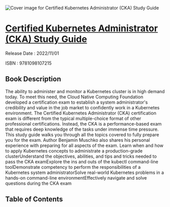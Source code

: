 ![Cover image for Certified Kubernetes Administrator (CKA) Study Guide](https://imgdetail.ebookreading.net/cover/cover/202109/EB9781098107215.jpg)

[Certified Kubernetes Administrator (CKA) Study Guide](https://ebookreading.net/view/book/Certified+Kubernetes+Administrator+%28CKA%29+Study+Guide-EB9781098107215_1.html "Certified Kubernetes Administrator (CKA) Study Guide")
====================================================================================================================

Release Date : 2022/11/01

ISBN : 9781098107215

Book Description
-----------------

The ability to administer and monitor a Kubernetes cluster is in high demand today. To meet this need, the Cloud Native Computing Foundation developed a certification exam to establish a system administrator's credibility and value in the job market to confidently work in a Kubernetes environment.
The Certified Kubernetes Administrator (CKA) certification exam is different from the typical multiple-choice format of other professional certifications. Instead, the CKA is a performance-based exam that requires deep knowledge of the tasks under immense time pressure.
This study guide walks you through all the topics covered to fully prepare you for the exam. Author Benjamin Muschko also shares his personal experience with preparing for all aspects of the exam.
Learn when and how to apply Kubernetes concepts to administrate a production-grade clusterUnderstand the objectives, abilities, and tips and tricks needed to pass the CKA examExplore the ins and outs of the kubectl command-line toolDemonstrate competency to perform the responsibilities of a Kubernetes system administratorSolve real-world Kubernetes problems in a hands-on command-line environmentEffectively navigate and solve questions during the CKA exam

Table of Contents
-----------------

